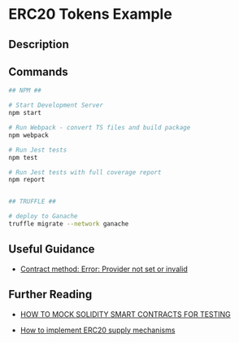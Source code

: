 # ERC20 Tokens Example

## Description

## Commands

```bash
## NPM ##

# Start Development Server
npm start

# Run Webpack - convert TS files and build package
npm webpack

# Run Jest tests
npm test

# Run Jest tests with full coverage report
npm report


## TRUFFLE ##

# deploy to Ganache
truffle migrate --network ganache


```

## Useful Guidance

- [Contract method: Error: Provider not set or invalid](https://ethereum.stackexchange.com/questions/36125/contract-method-error-provider-not-set-or-invalid)

## Further Reading

- [HOW TO MOCK SOLIDITY SMART CONTRACTS FOR TESTING](https://ethereum.org/pl/developers/tutorials/how-to-mock-solidity-contracts-for-testing/)

- [How to implement ERC20 supply mechanisms](https://forum.openzeppelin.com/t/how-to-implement-erc20-supply-mechanisms/226)
